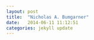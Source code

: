 ```yaml
---
layout: post
title:  "Nicholas A. Bumgarner"
date:   2014-06-11 11:12:51
categories: jekyll update
---
```



